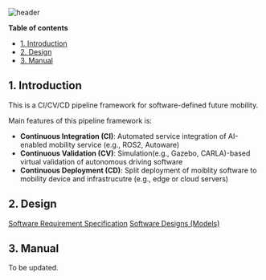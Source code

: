 ![header](https://capsule-render.vercel.app/api?type=waving&height=170&color=gradient&text=SDI%20CI/CV/CD%20Pipeline%20Framework&textBg=false&fontSize=40&fontColor=000000&descAlignY=50&fontAlignY=30)


**Table of contents** 
- [1. Introduction](#1-introduction)
- [2. Design](#2-design)
- [3. Manual](#3-manual)


## 1. Introduction
This is a CI/CV/CD pipeline framework for software-defined future mobility.

Main features of this pipeline framework is:
* **Continuous Integration (CI)**: Automated service integration of AI-enabled mobility service (e.g., ROS2, Autoware) 
* **Continuous Validation (CV)**: Simulation(e.g., Gazebo, CARLA)-based virtual validation of autonomous driving software 
* **Continuous Deployment (CD)**: Split deployment of moiblity software to mobility device and infrastrucutre (e.g., edge or cloud servers) 


## 2. Design

[Software Requirement Specification](https://docs.google.com/spreadsheets/d/1P-EfpCEkrHRfhBJHL3unYKW5okFbLe2h5jsJ6gXnRrw/edit?usp=sharing)
[Software Designs (Models)](https://drive.google.com/drive/folders/1rNpvV7xWhPPySddRkV-D2rOdhiFWtSDM?usp=drive_link)

## 3. Manual

To be updated.
